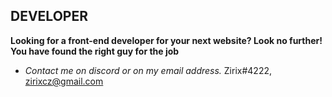 ## **DEVELOPER**
**Looking for a front-end developer for your next website? Look no further! You have found the right guy for the job**
- *Contact me on discord or on my email address.*
Zirix#4222, zirixcz@gmail.com



